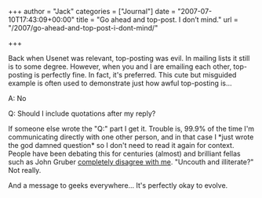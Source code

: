 +++
author = "Jack"
categories = ["Journal"]
date = "2007-07-10T17:43:09+00:00"
title = "Go ahead and top-post. I don’t mind."
url = "/2007/go-ahead-and-top-post-i-dont-mind/"

+++

Back when Usenet was relevant, top-posting was evil. In mailing lists it still is to some degree. However, when you and I are emailing each other, top-posting is perfectly fine. In fact, it's preferred. This cute but misguided example is often used to demonstrate just how awful top-posting is&#8230; 

A: No 

Q: Should I include quotations after my reply? 

If someone else wrote the "Q:" part I get it. Trouble is, 99.9% of the time I'm communicating directly with one other person, and in that case I \*just wrote the god damned question\* so I don't need to read it again for context. People have been debating this for centuries (almost) and brilliant fellas such as John Gruber [completely disagree with me][1]. "Uncouth and illiterate?" Not really. 

And a message to geeks everywhere&#8230; It's perfectly okay to evolve.

 [1]: http://daringfireball.net/2007/07/non_top_posting_scripts
